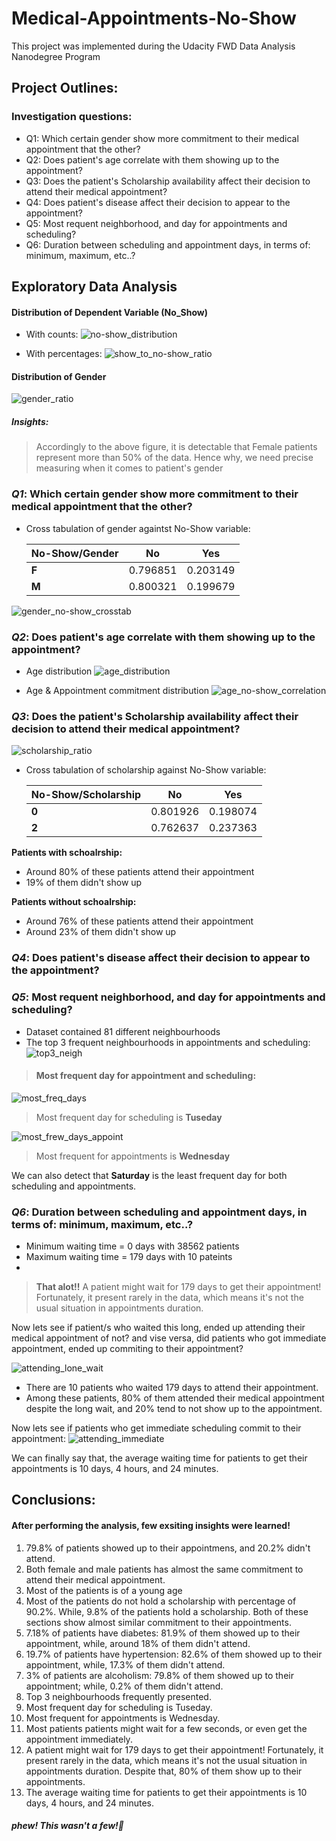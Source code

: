 # Medical-Appointments-No-Show
This project was implemented during the Udacity FWD Data Analysis Nanodegree Program

## Project Outlines:

###  Investigation questions:
- Q1: Which certain gender show more commitment to their medical appointment that the other?
- Q2: Does patient's age correlate with them showing up to the appointment?
- Q3: Does the patient's Scholarship availability affect their decision to attend their medical appointment?
- Q4: Does patient's disease affect their decision to appear to the appointment?
- Q5: Most requent neighborhood, and day for appointments and scheduling?
- Q6: Duration between scheduling and appointment days, in terms of: minimum, maximum, etc..?


## Exploratory Data Analysis


#### Distribution of Dependent Variable (No_Show)

- With counts:
![no-show_distribution](https://user-images.githubusercontent.com/82108743/167433487-b6c55ef9-d20c-4825-a818-29b388fb6bfd.png)

- With percentages:
![show_to_no-show_ratio](https://user-images.githubusercontent.com/82108743/167433835-00db44e0-ec92-44d8-b4ba-735619338356.png)


#### Distribution of Gender
![gender_ratio](https://user-images.githubusercontent.com/82108743/167433682-68434be2-bb35-43f1-abff-0bfe11fb9e79.png)

##### Insights:
> Accordingly to the above figure, it is detectable that Female patients represent more than 50% of the data. Hence why, we need precise measuring when it comes to patient's gender

### *Q1*: Which certain gender show more commitment to their medical appointment that the other?

- Cross tabulation of gender againtst No-Show variable:

  | **No-Show/Gender**      | **No**      | **Yes**      |
  |------------|-------------|-------------|
  | **F** | 0.796851 | 0.203149 |
  | **M** | 0.800321 | 0.199679 |

![gender_no-show_crosstab](https://user-images.githubusercontent.com/82108743/167435101-e96d6a96-220f-4746-b9cd-e01da0fdabeb.png)

### *Q2*: Does patient's age correlate with them showing up to the appointment?

- Age distribution
![age_distribution](https://user-images.githubusercontent.com/82108743/167435787-4717ae54-06a2-49a7-bd2e-7beb938a0d0d.png)

- Age & Appointment commitment distribution
![age_no-show_correlation](https://user-images.githubusercontent.com/82108743/167435916-40f6531a-4d1e-4cc2-9848-f5fcd0b0e28d.png)

### *Q3*: Does the patient's Scholarship availability affect their decision to attend their medical appointment?

![scholarship_ratio](https://user-images.githubusercontent.com/82108743/167436128-ec36ec8a-cf19-46f3-9d46-d1e29cdacf48.png)

- Cross tabulation of scholarship against No-Show variable:

  | **No-Show/Scholarship**      | **No**      | **Yes**      |
  |------------|-------------|-------------|
  | **0** | 0.801926 | 0.198074 |
  | **2** | 0.762637 | 0.237363 |

**Patients with schoalrship:**
- Around 80% of these patients attend their appointment
- 19% of them didn't show up

**Patients without schoalrship:**

- Around 76% of these patients attend their appointment
- Around 23% of them didn't show up

### *Q4*: Does patient's disease affect their decision to appear to the appointment?
### *Q5*: Most requent neighborhood, and day for appointments and scheduling?

- Dataset contained 81 different neighbourhoods
- The top 3 frequent neighbourhoods in appointments and scheduling:
![top3_neigh](https://user-images.githubusercontent.com/82108743/167437137-1b4c7c89-bf8e-4067-9553-c22c6ca60709.png)

> #### Most frequent day for appointment and scheduling:
![most_freq_days](https://user-images.githubusercontent.com/82108743/167437371-cbe60368-dd6d-4447-9d3a-3b9c29ee83bb.png)

> Most frequent day for scheduling is **Tuseday**

![most_frew_days_appoint](https://user-images.githubusercontent.com/82108743/167437340-e65e2ead-53b8-419b-bf3f-31ebb7c9d8c4.png)
> Most frequent for appointments is **Wednesday**

We can also detect that **Saturday** is the least frequent day for both scheduling and appointments.

### *Q6*: Duration between scheduling and appointment days, in terms of: minimum, maximum, etc..?

- Minimum waiting time = 0 days with 38562 patients
- Maximum waiting time = 179 days with 10 pateints
- 
> **That alot!!** A patient might wait for 179 days to get their appointment! Fortunately, it present rarely in the data, which means it's not the usual situation in appointments duration.

Now lets see if patient/s who waited this long, ended up attending their medical appointment of not? and vise versa, did patients who got immediate appointment, ended up commiting to their appointment?

![attending_lone_wait](https://user-images.githubusercontent.com/82108743/167438573-dc181707-8a4f-46db-b20f-d80e38e5515c.png)

- There are 10 patients who waited 179 days to attend their appointment.
- Among these patients, 80% of them attended their medical appointment despite the long wait, and 20% tend to not show up to the appointment.

Now lets see if patients who get immediate scheduling commit to their appointment:
![attending_immediate](https://user-images.githubusercontent.com/82108743/167438867-acecb9f3-e2e0-4cf5-8029-11c867d802ec.png)

We can finally say that, the average waiting time for patients to get their appointments is 10 days, 4 hours, and 24 minutes.

## Conclusions:

#### After performing the analysis, few exsiting insights were learned!

1. 79.8% of patients showed up to their appointmens, and 20.2% didn't attend.
2. Both female and male patients has almost the same commitment to attend their medical appointment.
3. Most of the patients is of a young age
4. Most of the patients do not hold a scholarship with percentage of 90.2%. While, 9.8% of the patients hold a scholarship. Both of these sections show almost similar commitment to their appointments.
5. 7.18% of patients have diabetes: 81.9% of them showed up to their appointment, while, around 18% of them didn't attend.
6. 19.7% of patients have hypertension: 82.6% of them showed up to their appointment, while, 17.3% of them didn't attend.
7. 3% of patients are alcoholism: 79.8% of them showed up to their appointment; while, 0.2% of them didn't attend.
8. Top 3 neighbourhoods frequently presented.
9. Most frequent day for scheduling is Tuseday.
10. Most frequent for appointments is Wednesday.
11. Most patients patients might wait for a few seconds, or even get the appointment immediately.
12. A patient might wait for 179 days to get their appointment! Fortunately, it present rarely in the data, which means it's not the usual situation in appointments duration. Despite that, 80% of them show up to their appointments.
13. The average waiting time for patients to get their appointments is 10 days, 4 hours, and 24 minutes.

##### phew! This wasn't a few!:monocle_face:
